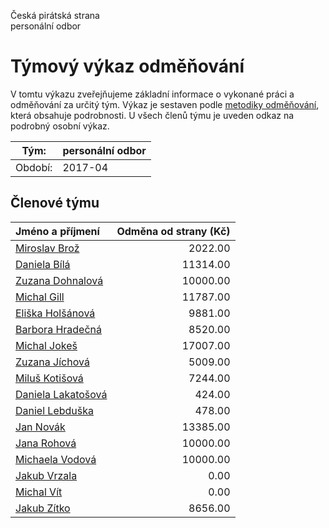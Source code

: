 Česká pirátská strana  
personální odbor

Týmový výkaz odměňování
===========================

V tomtu výkazu zveřejňujeme základní informace o vykonané práci a odměňování
za určitý tým. Výkaz je sestaven podle [metodiky odměňování][metodika],
která obsahuje podrobnosti. U všech členů týmu je uveden odkaz na podrobný osobní výkaz.

Tým:                     | personální odbor
-----------------------  | --------------------
Období:                  | 2017-04

Členové týmu
--------------

| Jméno a příjmení                          |   Odměna od strany (Kč) |
|:------------------------------------------|------------------------:|
| [Miroslav Brož](miroslav-broz/)           |                 2022.00 |
| [Daniela Bílá](daniela-bila/)             |                11314.00 |
| [Zuzana Dohnalová](zuzana-dohnalova/)     |                10000.00 |
| [Michal Gill](michal-gill/)               |                11787.00 |
| [Eliška Holšánová](eliska-holsanova/)     |                 9881.00 |
| [Barbora Hradečná](barbora-hradecna/)     |                 8520.00 |
| [Michal Jokeš](michal-jokes/)             |                17007.00 |
| [Zuzana Jíchová](zuzana-jichova/)         |                 5009.00 |
| [Miluš Kotišová](milus-kotisova/)         |                 7244.00 |
| [Daniela Lakatošová](daniela-lakatosova/) |                  424.00 |
| [Daniel Lebduška](daniel-lebduska/)       |                  478.00 |
| [Jan Novák](jan-novak/)                   |                13385.00 |
| [Jana Rohová](jana-rohova/)               |                10000.00 |
| [Michaela Vodová](michaela-vodova/)       |                10000.00 |
| [Jakub Vrzala](jakub-vrzala/)             |                    0.00 |
| [Michal Vít](michal-vit/)                 |                    0.00 |
| [Jakub Zítko](jakub-zitko/)               |                 8656.00 |


[metodika]: https://redmine.pirati.cz/projects/po/wiki/Odmenovani
